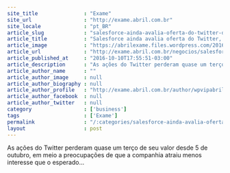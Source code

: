 ```yaml
---
site_title               : "Exame"
site_url                 : "http://exame.abril.com.br"
site_locale              : "pt_BR"
article_slug             : "salesforce-ainda-avalia-oferta-do-twitter-dizem-fontes"
article_title            : "Salesforce ainda avalia oferta do Twitter, dizem fontes"
article_image            : "https://abrilexame.files.wordpress.com/2016/10/size_960_16_9_twitter-no-celular.jpg?quality=70&strip=all&w=960"
article_url              : "http://exame.abril.com.br/negocios/salesforce-ainda-avalia-oferta-do-twitter-dizem-fontes/"
article_published_at     : "2016-10-10T17:55:51-03:00"
article_description      : "As ações do Twitter perderam quase um terço de seu valor desde 5 de outubro, em meio a preocupações de que a companhia atraiu menos interesse que o esperado..."
article_author_name      : ""
article_author_image     : null
article_author_biography : null
article_author_profile   : "http://exame.abril.com.br/author/wpvipabril/"
article_author_facebook  : null
article_author_twitter   : null
category                 : ['business']
tags                     : ['Exame']
permalink                : "/:categories/salesforce-ainda-avalia-oferta-do-twitter-dizem-fontes/"
layout                   : post
---
```


As ações do Twitter perderam quase um terço de seu valor desde 5 de outubro, em meio a preocupações de que a companhia atraiu menos interesse que o esperado...
